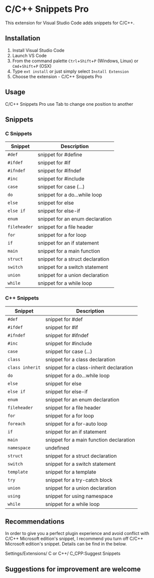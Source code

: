 # C/C++ Snippets Pro

This extension for Visual Studio Code adds snippets for C/C++.

## Installation

1. Install Visual Studio Code
2. Launch VS Code
3. From the command palette `Ctrl`+`Shift`+`P` (Windows, Linux) or `Cmd`+`Shift`+`P` (OSX)
4. Type `ext install` or just simply select `Install Extension`
5. Choose the extension - C/C++ Snippets Pro

## Usage

C/C++ Snippets Pro use Tab to change one position to another

## Snippets

### C Snippets

| Snippet      | Description                      |
| ------------ | -------------------------------- |
| `#def`       | snippet for #define              |
| `#ifdef`     | snippet for #if                  |
| `#ifndef`    | snippet for #ifndef              |
| `#inc`       | snippet for #include             |
| `case`       | snippet for case (...)           |
| `do`         | snippet for a do...while loop    |
| `else`       | snippet for else                 |
| `else if`    | snippet for else-if              |
| `enum`       | snippet for an enum declaration  |
| `fileheader` | snippet for a file header        |
| `for`        | snippet for a for loop           |
| `if`         | snippet for an if statement      |
| `main`       | snippet for a main function      |
| `struct`     | snippet for a struct declaration |
| `switch`     | snippet for a switch statement   |
| `union`      | snippet for a union declaration  |
| `while`      | snippet for a while loop         |

### C++ Snippets

| Snippet         | Description                             |
| --------------- | --------------------------------------- |
| `#def`          | snippet for #def                        |
| `#ifdef`        | snippet for #if                         |
| `#ifndef`       | snippet for #ifndef                     |
| `#inc`          | snippet for #include                    |
| `case`          | snippet for case (...)                  |
| `class`         | snippet for a class declaration         |
| `class inherit` | snippet for a class-inherit declaration |
| `do`            | snippet for a do...while loop           |
| `else`          | snippet for else                        |
| `else if`       | snippet for else-if                     |
| `enum`          | snippet for an enum declaration         |
| `fileheader`    | snippet for a file header               |
| `for`           | snippet for a for loop                  |
| `foreach`       | snippet for a for-auto loop             |
| `if`            | snippet for an if statement             |
| `main`          | snippet for a main function declaration |
| `namespace`     | undefined                               |
| `struct`        | snippet for a struct declaration        |
| `switch`        | snippet for a switch statement          |
| `template`      | snippet for a template                  |
| `try`           | snippet for a try-catch block           |
| `union`         | snippet for a union declaration         |
| `using`         | snippet for using namespace             |
| `while`         | snippet for a while loop                |

## Recommendations

In order to give you a perfect plugin experience and avoid conflict with C/C++ Microsoft edition's snippet,
I recommend you turn off C/C++ Microsoft edition's snippet. Details can be find in the below.

Settings/Extensions/ C or C++/ C_CPP:Suggest Snippets

## Suggestions for improvement are welcome
